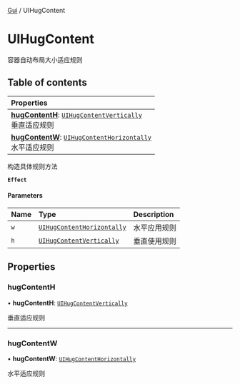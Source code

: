[Gui](../groups/Core.Gui.md) / UIHugContent

# UIHugContent <Badge type="tip" text="Class" /> <Score text="UIHugContent" />

容器自动布局大小适应规则

## Table of contents

| Properties |
| :-----|
| **[hugContentH](mw.UIHugContent.md#hugcontenth)**: [`UIHugContentVertically`](../enums/mw.UIHugContentVertically.md) <br> 垂直适应规则|
| **[hugContentW](mw.UIHugContent.md#hugcontentw)**: [`UIHugContentHorizontally`](../enums/mw.UIHugContentHorizontally.md) <br> 水平适应规则|

构造具体规则方法

**`Effect`**


#### Parameters

| Name | Type | Description |
| :------ | :------ | :------ |
| `w` | [`UIHugContentHorizontally`](../enums/mw.UIHugContentHorizontally.md) | 水平应用规则 |
| `h` | [`UIHugContentVertically`](../enums/mw.UIHugContentVertically.md) | 垂直使用规则 |

## Properties

### hugContentH <Score text="hugContentH" /> 

• **hugContentH**: [`UIHugContentVertically`](../enums/mw.UIHugContentVertically.md)

垂直适应规则

___

### hugContentW <Score text="hugContentW" /> 

• **hugContentW**: [`UIHugContentHorizontally`](../enums/mw.UIHugContentHorizontally.md)

水平适应规则
